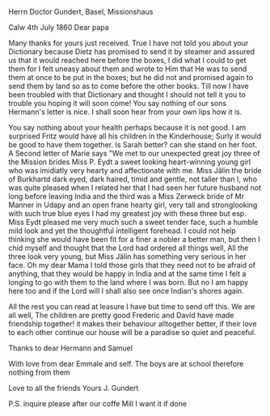 Herrn Doctor Gundert, Basel, Missionshaus

 Calw 4th July 1860
Dear papa

Many thanks for yours just received. True I have not told you about your Dictionary because Dietz has promised to send it by steamer and assured us that it would reached here before the boxes, I did what I could to get them for I felt uneasy about them and wrote to Him that He was to send them at once to be put in the boxes; but he did not and promised again to send them by land so as to come before the other books. Till now I have been troubled with that Dictionary and thought I should not tell it you to trouble you hoping it will soon come! You say nothing of our sons Hermann's letter is nice. I shall soon hear from your own lips how it is.

You say nothing about your health perhaps because it is not good. I am surprised Fritz would have all his children in the Kinderhouse; Surly it would be good to have them together. Is Sarah better? can she stand on her foot. 
A Second letter of Marie says "We met to our unexpected great joy three of the Mission brides Miss P. Eydt a sweet looking heart-winning young girl who was imidiatly very hearty and affectionate with me. Miss Jälin the bride of Burkhartd dark eyed, dark haired, timid and gentle, not taller than I, who was quite pleased when I related her that I had seen her future husband not long before leaving India and the third was a Miss Zerweck bride of Mr Manner in Udapy and an open frane hearty girl, very tall and stronglooking with such true blue eyes I had my greatest joy with these three but esp. Miss Eydt pleased me very much such a sweet tender face, such a humble mild look and yet the thoughtful intelligent forehead. I could not help thinking she would have been fit for a finer a nobler a better man, but then I chid myself and thought that the Lord had ordered all things well, All the three look very young, but Miss Jälin has something very serious in her face. Oh my dear Mama I told those girls that they need not to be afraid of anything, that they would be happy in India and at the same time I felt a longing to go with them to the land where I was born. But no I am happy here too and if the Lord will I shall also see once Indian's shores again.

All the rest you can read at leasure I have but time to send off this. We are all well, The children are pretty good Frederic and David have made friendship together! it makes their behaviour alltogether better, if their love to each other continue our house will be a paradise so quiet and peaceful.

Thanks to dear Hermann and Samuel

With love from dear Emmale and self. The boys are at school therefore nothing from them

Love to all the friends
 Yours J. Gundert

P.S. inquire please after our coffe Mill I want it if done
